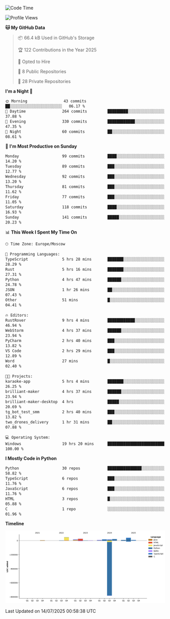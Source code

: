 <!--START_SECTION:waka-->
![Code Time](http://img.shields.io/badge/Code%20Time-732%20hrs%205%20mins-blue)

![Profile Views](http://img.shields.io/badge/Profile%20Views-0-blue)

**🐱 My GitHub Data** 

> 📦 66.4 kB Used in GitHub's Storage 
 > 
> 🏆 122 Contributions in the Year 2025
 > 
> 💼 Opted to Hire
 > 
> 📜 8 Public Repositories 
 > 
> 🔑 28 Private Repositories 
 > 
**I'm a Night 🦉** 

```text
🌞 Morning                43 commits          ██░░░░░░░░░░░░░░░░░░░░░░░   06.17 % 
🌆 Daytime                264 commits         █████████░░░░░░░░░░░░░░░░   37.88 % 
🌃 Evening                330 commits         ████████████░░░░░░░░░░░░░   47.35 % 
🌙 Night                  60 commits          ██░░░░░░░░░░░░░░░░░░░░░░░   08.61 % 
```
📅 **I'm Most Productive on Sunday** 

```text
Monday                   99 commits          ████░░░░░░░░░░░░░░░░░░░░░   14.20 % 
Tuesday                  89 commits          ███░░░░░░░░░░░░░░░░░░░░░░   12.77 % 
Wednesday                92 commits          ███░░░░░░░░░░░░░░░░░░░░░░   13.20 % 
Thursday                 81 commits          ███░░░░░░░░░░░░░░░░░░░░░░   11.62 % 
Friday                   77 commits          ███░░░░░░░░░░░░░░░░░░░░░░   11.05 % 
Saturday                 118 commits         ████░░░░░░░░░░░░░░░░░░░░░   16.93 % 
Sunday                   141 commits         █████░░░░░░░░░░░░░░░░░░░░   20.23 % 
```


📊 **This Week I Spent My Time On** 

```text
🕑︎ Time Zone: Europe/Moscow

💬 Programming Languages: 
TypeScript               5 hrs 28 mins       ███████░░░░░░░░░░░░░░░░░░   28.29 % 
Rust                     5 hrs 16 mins       ███████░░░░░░░░░░░░░░░░░░   27.31 % 
Python                   4 hrs 47 mins       ██████░░░░░░░░░░░░░░░░░░░   24.78 % 
JSON                     1 hr 26 mins        ██░░░░░░░░░░░░░░░░░░░░░░░   07.43 % 
Other                    51 mins             █░░░░░░░░░░░░░░░░░░░░░░░░   04.41 % 

🔥 Editors: 
RustRover                9 hrs 4 mins        ████████████░░░░░░░░░░░░░   46.94 % 
WebStorm                 4 hrs 37 mins       ██████░░░░░░░░░░░░░░░░░░░   23.94 % 
PyCharm                  2 hrs 40 mins       ███░░░░░░░░░░░░░░░░░░░░░░   13.82 % 
VS Code                  2 hrs 29 mins       ███░░░░░░░░░░░░░░░░░░░░░░   12.89 % 
Word                     27 mins             █░░░░░░░░░░░░░░░░░░░░░░░░   02.40 % 

🐱‍💻 Projects: 
karaoke-app              5 hrs 4 mins        ███████░░░░░░░░░░░░░░░░░░   26.25 % 
brilliant-maker          4 hrs 37 mins       ██████░░░░░░░░░░░░░░░░░░░   23.94 % 
brilliant-maker-desktop  4 hrs               █████░░░░░░░░░░░░░░░░░░░░   20.69 % 
tg_bot_test_smm          2 hrs 40 mins       ███░░░░░░░░░░░░░░░░░░░░░░   13.82 % 
two_drones_delivery      1 hr 31 mins        ██░░░░░░░░░░░░░░░░░░░░░░░   07.88 % 

💻 Operating System: 
Windows                  19 hrs 20 mins      █████████████████████████   100.00 % 
```

**I Mostly Code in Python** 

```text
Python                   30 repos            ███████████████░░░░░░░░░░   58.82 % 
TypeScript               6 repos             ███░░░░░░░░░░░░░░░░░░░░░░   11.76 % 
JavaScript               6 repos             ███░░░░░░░░░░░░░░░░░░░░░░   11.76 % 
HTML                     3 repos             █░░░░░░░░░░░░░░░░░░░░░░░░   05.88 % 
C                        1 repo              ░░░░░░░░░░░░░░░░░░░░░░░░░   01.96 % 
```



**Timeline**

![Lines of Code chart](https://raw.githubusercontent.com/adlemx/adlemx/main/assets/bar_graph.png)


 Last Updated on 14/07/2025 00:58:38 UTC
<!--END_SECTION:waka-->
